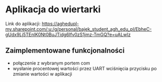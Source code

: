 # Aplikacja do wiertarki
Link do aplikacji: https://aghedupl-my.sharepoint.com/:u:/g/personal/bajek_student_agh_edu_pl/EbheC-gUdx9Lj5TEnlK0Nt0BuJTidg6Ifv0zS1jmz-TmGQ?e=uALwIz

## Zaimplementowane funkcjonalności
- połączenie z wybranym portem com
- wysłanie procentowej wartości przez UART wciśnięcia przycisku po zmianie wartości w aplikacji
